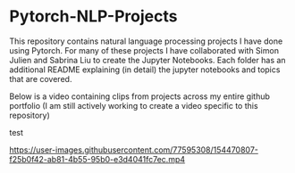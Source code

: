 # Pytorch-NLP-Projects
This repository contains natural language processing projects I have done using Pytorch.  For many of these projects I have collaborated with Simon Julien and Sabrina Liu to create the Jupyter Notebooks.  Each folder has an additional README explaining (in detail) the jupyter notebooks and topics that are covered.

Below is a video containing clips from projects across my entire github portfolio (I am still actively working to create a video specific to this repository)

test

https://user-images.githubusercontent.com/77595308/154470807-f25b0f42-ab81-4b55-95b0-e3d4041fc7ec.mp4
